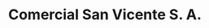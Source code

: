 ---
title: "Comercial San Vicente S. A."
url: /caacupe/comercial-san-vicente-s-a/
shop: Supermarkt
---